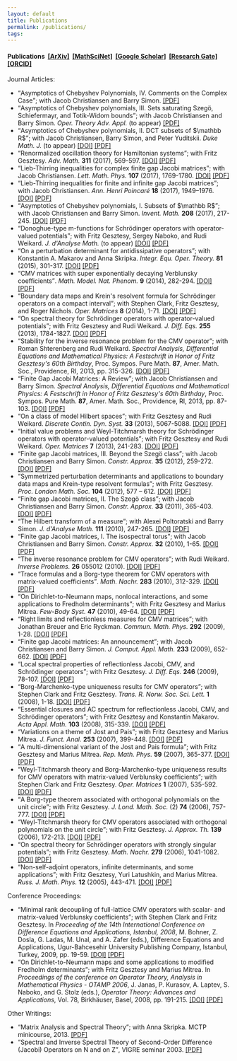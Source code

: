```yaml
---
layout: default
title: Publications
permalink: /publications/
tags: 
---
```


<h4>Publications&nbsp; 
<a href="https://arxiv.org/a/zinchenko_m_1">[ArXiv]</a>&nbsp;
<a href="https://www.ams.org/mathscinet/search/author.html?mrauthid=778212">[MathSciNet]</a>&nbsp;
<a href="https://scholar.google.com/citations?user=SW1Lc4YAAAAJ">[Google Scholar]</a>&nbsp; 
<a href="https://www.researchgate.net/profile/Maxim_Zinchenko">[Research Gate]</a>&nbsp; 
<a href="https://orcid.org/0000-0002-9559-0650">[ORCID]</a>&nbsp; 
</h4>


Journal Articles:
<ul>

<li>
<q>Asymptotics of Chebyshev Polynomials, IV. Comments on the Complex Case</q>; 
with Jacob Christiansen and Barry Simon. 
<i></i>
<a href="https://arxiv.org/abs/1812.10667">[PDF]</a>
</li>

<li>
<q>Asymptotics of Chebyshev polynomials, III. Sets saturating Szegö, Schiefermayr, and Totik-Widom bounds</q>; 
with Jacob Christiansen and Barry Simon. 
<i>Oper. Theory Adv. Appl.</i> (to appear)
<a href="https://arxiv.org/pdf/1712.03482.pdf">[PDF]</a>
</li>

<li>
<q>Asymptotics of Chebyshev polynomials, II. DCT subsets of $\mathbb R$</q>; 
with Jacob Christiansen, Barry Simon, and Peter Yuditskii. 
<i>Duke Math. J.</i> (to appear)
<a href="https://doi.org/10.1215/00127094-2018-0045">[DOI]</a>
<a href="https://arxiv.org/pdf/1709.06707">[PDF]</a>
</li>

<li>
<q>Renormalized oscillation theory for Hamiltonian systems</q>; 
with Fritz Gesztesy. 
<i>Adv. Math.</i> <b>311</b> (2017), 569-597.
<a href="https://doi.org/10.1016/j.aim.2017.03.005">[DOI]</a>
<a href="https://arxiv.org/pdf/1608.02116">[PDF]</a>
</li>

<li>
<q>Lieb-Thirring inequalities for complex finite gap Jacobi matrices</q>; 
with Jacob Christiansen. 
<i>Lett. Math. Phys.</i> <b>107</b> (2017), 1769-1780.
<a href="https://doi.org/10.1007/s11005-017-0961-z">[DOI]</a>
<a href="https://arxiv.org/pdf/1609.09812">[PDF]</a>
</li>

<li>
<q>Lieb-Thirring inequalities for finite and infinite gap Jacobi matrices</q>; 
with Jacob Christiansen. 
<i>Ann. Henri Poincaré</i> <b>18</b> (2017), 1949–1976.
<a href="https://doi.org/10.1007/s00023-016-0546-x">[DOI]</a>
<a href="https://arxiv.org/pdf/1609.09566">[PDF]</a>
</li>

<li>
<q>Asymptotics of Chebyshev polynomials, I. Subsets of $\mathbb R$</q>; 
with Jacob Christiansen and Barry Simon. 
<i>Invent. Math.</i> <b>208</b> (2017), 217-245. 
<a href="https://doi.org/10.1007/s00222-016-0689-x">[DOI]</a>
<a href="https://arxiv.org/pdf/1505.02604">[PDF]</a>
</li>

<li>
<q>Donoghue-type m-functions for Schrödinger operators with operator-valued potentials</q>; 
with Fritz Gesztesy, Sergey Naboko, and Rudi Weikard. 
<i>J. d'Analyse Math.</i> (to appear) 
<a href="https://doi.org/10.1007/s11854-018-0076-1">[DOI]</a>
<a href="https://arxiv.org/pdf/1506.06324">[PDF]</a>
</li>

<li><q>On a perturbation determinant for antidissipative operators</q>; 
with Konstantin A. Makarov and Anna Skripka. 
<i>Integr. Equ. Oper. Theory.</i> <b>81</b> (2015), 301-317. 
<a href="https://doi.org/10.1007/s00020-014-2212-3">[DOI]</a>
<a href="https://arxiv.org/pdf/1412.6633">[PDF]</a>
</li>

<li>
<q>CMV matrices with super exponentially decaying Verblunsky coefficients</q>.
<i>Math. Model. Nat. Phenom.</i> <b>9</b> (2014), 282-294. 
<a href="https://doi.org/10.1051/mmnp/20149519">[DOI]</a>
<a href="https://sites.google.com/site/maximmath/publications/CMVSupExp.pdf">[PDF]</a>
</li>

<li>
<q>Boundary data maps and Krein's resolvent formula for Schrödinger operators on a compact interval</q>; 
with Stephen Clark, Fritz Gesztesy, and Roger Nichols. 
<i>Oper. Matrices</i> <b>8</b> (2014), 1-71. 
<a href="https://doi.org/10.7153/oam-08-01">[DOI]</a>
<a href="https://arxiv.org/pdf/1204.3314">[PDF]</a>
</li>

<li>
<q>On spectral theory for Schrödinger operators with operator-valued potentials</q>; 
with Fritz Gesztesy and Rudi Weikard.
<i>J. Diff. Eqs.</i> <b>255</b> (2013), 1784-1827.
<a href="https://doi.org/10.1016/j.jde.2013.05.022">[DOI]</a>
<a href="https://arxiv.org/pdf/1301.0682">[PDF]</a>
</li>

<li>
<q>Stability for the inverse resonance problem for the CMV operator</q>; 
with Roman Shterenberg and Rudi Weikard.
<i>Spectral Analysis, Differential Equations and Mathematical Physics: A Festschrift in Honor of Fritz Gesztesy's 60th Birthday</i>, Proc. Sympos. Pure Math. <b>87</b>, Amer. Math. Soc., Providence, RI, 2013, pp. 315-326.
<a href="https://doi.org/10.1090/pspum/087">[DOI]</a>
<a href="https://arxiv.org/pdf/1301.5078">[PDF]</a>
</li>

<li>
<q>Finite Gap Jacobi Matrices: A Review</q>; 
with Jacob Christiansen and Barry Simon.
<i>Spectral Analysis, Differential Equations and Mathematical Physics: A Festschrift in Honor of Fritz Gesztesy's 60th Birthday</i>, Proc. Sympos. Pure Math. <b>87</b>, Amer. Math. Soc., Providence, RI, 2013, pp. 87-103.
<a href="https://doi.org/10.1090/pspum/087">[DOI]</a>
<a href="https://arxiv.org/pdf/1301.5073">[PDF]</a>
</li>

<li>
<q>On a class of model Hilbert spaces</q>; 
with Fritz Gesztesy and Rudi Weikard.
<i>Discrete Contin. Dyn. Syst.</i> <b>33</b> (2013), 5067-5088.
<a href="https://doi.org/10.3934/dcds.2013.33.5067">[DOI]</a>
<a href="https://arxiv.org/pdf/1111.0645">[PDF]</a>
</li>

<li>
<q>Initial value problems and Weyl-Titchmarsh theory for Schrödinger operators with operator-valued potentials</q>; 
with Fritz Gesztesy and Rudi Weikard.
<i>Oper. Matrices</i> <b>7</b> (2013), 241-283.
<a href="https://doi.org/10.7153/oam-07-15">[DOI]</a>
<a href="https://arxiv.org/pdf/1109.1613">[PDF]</a>
</li>

<li>
<q>Finite gap Jacobi matrices, III. Beyond the Szegö class</q>; 
with Jacob Christiansen and Barry Simon.
<i>Constr. Approx.</i> <b>35</b> (2012), 259-272.
<a href="https://doi.org/10.1007/s00365-012-9152-4">[DOI]</a>
<a href="https://arxiv.org/pdf/1108.0183">[PDF]</a>
</li>

<li>
<q>Symmetrized perturbation determinants and applications to boundary data maps and Krein-type resolvent formulas</q>; 
with Fritz Gesztesy.
<i>Proc. London Math. Soc.</i> <b>104</b> (2012), 577 – 612.
<a href="https://doi.org/10.1112/plms/pdr024">[DOI]</a>
<a href="https://arxiv.org/pdf/1007.4605">[PDF]</a>
</li>

<li>
<q>Finite gap Jacobi matrices, II. The Szegö class</q>; 
with Jacob Christiansen and Barry Simon.
<i>Constr. Approx.</i> <b>33</b> (2011), 365-403.
<a href="https://doi.org/10.1007/s00365-010-9094-7">[DOI]</a>
<a href="https://arxiv.org/pdf/0906.1630">[PDF]</a>
</li>

<li>
<q>The Hilbert transform of a measure</q>; 
with Alexei Poltoratski and Barry Simon.
<i>J. d'Analyse Math.</i> <b>111</b> (2010), 247-265.
<a href="https://doi.org/10.1007/s11854-010-0017-0">[DOI]</a>
<a href="https://arxiv.org/pdf/0811.0791">[PDF]</a>
</li>

<li>
<q>Finite gap Jacobi matrices, I. The isospectral torus</q>; 
with Jacob Christiansen and Barry Simon.
<i>Constr. Approx.</i> <b>32</b> (2010), 1-65.
<a href="https://doi.org/10.1007/s00365-009-9057-z">[DOI]</a>
<a href="https://arxiv.org/pdf/0810.3273">[PDF]</a>
</li>

<li>
<q>The inverse resonance problem for CMV operators</q>; 
with Rudi Weikard.
<i>Inverse Problems.</i> <b>26</b> 055012 (2010).
<a href="https://doi.org/10.1088/0266-5611/26/5/055012">[DOI]</a>
<a href="https://sites.google.com/site/maximmath/publications/CMVres.pdf" target="_blank">[PDF]</a>
</li>

<li>
<q>Trace formulas and a Borg-type theorem for CMV operators with matrix-valued coefficients</q>.
<i>Math. Nachr.</i> <b>283</b> (2010), 312-329.
<a href="https://doi.org/10.1002/mana.200810207">[DOI]</a>
<a href="https://arxiv.org/pdf/0808.0382">[PDF]</a>
</li>

<li>
<q>On Dirichlet-to-Neumann maps, nonlocal interactions, and some applications to Fredholm determinants</q>; 
with Fritz Gesztesy and Marius Mitrea.
<i>Few-Body Syst.</i> <b>47</b> (2010), 49-64.
<a href="https://doi.org/">[DOI]</a>
<a href="https://arxiv.org/pdf/1002.0390">[PDF]</a>
</li>

<li>
<q>Right limits and reflectionless measures for CMV matrices</q>; 
with Jonathan Breuer and Eric Ryckman.
<i>Commun. Math. Phys.</i> <b>292</b> (2009), 1-28.
<a href="https://doi.org/10.1007/s00220-009-0839-8">[DOI]</a>
<a href="https://arxiv.org/pdf/0902.1571">[PDF]</a>
</li>

<li>
<q>Finite gap Jacobi matrices: An announcement</q>; 
with Jacob Christiansen and Barry Simon.
<i>J. Comput. Appl. Math.</i> <b>233</b> (2009), 652-662.
<a href="https://doi.org/10.1016/j.cam.2009.02.081">[DOI]</a>
<a href="https://arxiv.org/pdf/0711.4739">[PDF]</a>
</li>

<li>
<q>Local spectral properties of reflectionless Jacobi, CMV, and Schrödinger operators</q>; 
with Fritz Gesztesy.
<i>J. Diff. Eqs.</i> <b>246</b> (2009), 78-107.
<a href="https://doi.org/10.1016/j.jde.2008.05.006">[DOI]</a>
<a href="https://arxiv.org/pdf/0803.3177">[PDF]</a>
</li>

<li>
<q>Borg-Marchenko-type uniqueness results for CMV operators</q>; 
with Stephen Clark and Fritz Gesztesy.
<i>Trans. R. Norw. Soc. Sci. Lett.</i> <b>1</b> (2008), 1-18.
<a href="https://doi.org/">[DOI]</a>
<a href="https://arxiv.org/pdf/0803.3175">[PDF]</a>
</li>

<li>
<q>Essential closures and AC spectrum for reflectionless Jacobi, CMV, and Schrödinger operators</q>; 
with Fritz Gesztesy and Konstantin Makarov.
<i>Acta Appl. Math.</i> <b>103</b> (2008), 315-339.
<a href="https://doi.org/10.1007/s10440-008-9238-y">[DOI]</a>
<a href="https://arxiv.org/pdf/0803.3178">[PDF]</a>
</li>

<li>
<q>Variations on a theme of Jost and Pais</q>; 
with Fritz Gesztesy and Marius Mitrea.
<i>J. Funct. Anal.</i> <b>253</b> (2007), 399-448.
<a href="https://doi.org/10.1016/j.jfa.2007.05.009">[DOI]</a>
<a href="https://arxiv.org/pdf/0705.3510">[PDF]</a>
</li>

<li>
<q>A multi-dimensional variant of the Jost and Pais formula</q>; 
with Fritz Gesztesy and Marius Mitrea.
<i>Rep. Math. Phys.</i> <b>59</b> (2007), 365-377.
<a href="https://doi.org/">[DOI]</a>
<a href="https://sites.google.com/site/maximmath/publications/GMZWroclaw.pdf" target="_blank">[PDF]</a>
</li>

<li>
<q>Weyl-Titchmarsh theory and Borg-Marchenko-type uniqueness results for CMV operators with matrix-valued Verblunsky coefficients</q>; 
with Stephen Clark and Fritz Gesztesy.
<i>Oper. Matrices</i> <b>1</b> (2007), 535-592.
<a href="https://doi.org/10.7153/oam-01-31">[DOI]</a>
<a href="https://arxiv.org/pdf/1002.0387">[PDF]</a>
</li>

<li>
<q>A Borg-type theorem associated with orthogonal polynomials on the unit circle</q>; 
with Fritz Gesztesy.
<i>J. Lond. Math. Soc.</i> (2) <b>74</b> (2006), 757-777.
<a href="https://doi.org/10.1112/S0024610706023167">[DOI]</a>
<a href="https://arxiv.org/pdf/math/0501212">[PDF]</a> 
</li>

<li>
<q>Weyl-Titchmarsh theory for CMV operators associated with orthogonal polynomials on the unit circle</q>; 
with Fritz Gesztesy.
<i>J. Approx. Th.</i> <b>139</b> (2006), 172-213.
<a href="https://doi.org/10.1016/j.jat.2005.08.002">[DOI]</a>
<a href="https://arxiv.org/pdf/math/0501210">[PDF]</a> 
</li>

<li>
<q>On spectral theory for Schrödinger operators with strongly singular potentials</q>; 
with Fritz Gesztesy.
<i>Math. Nachr.</i> <b>279</b> (2006), 1041-1082.
<a href="https://doi.org/10.1002/mana.200510410">[DOI]</a>
<a href="https://arxiv.org/pdf/math/0505120">[PDF]</a> 
</li>

<li>
<q>Non-self-adjoint operators, infinite determinants, and some applications</q>; 
with Fritz Gesztesy, Yuri Latushkin, and Marius Mitrea.
<i>Russ. J. Math. Phys.</i> <b>12</b> (2005), 443-471.
<a href="https://doi.org/">[DOI]</a>
<a href="https://arxiv.org/pdf/math/0511371">[PDF]</a>
</li>
</ul>


Conference Proceedings:
<ul>

<li>
<q>Minimal rank decoupling of full-lattice CMV operators with scalar- and matrix-valued Verblunsky coefficients</q>; 
with Stephen Clark and Fritz Gesztesy.
In <i>Proceeding of the 14th International Conference on Difference Equations and Applications, Istanbul, 2008</i>, M. Bohner, Z. Dosla, G. Ladas, M. Unal, and A. Zafer (eds.), Difference Equations and Applications, Ugur-Bahcesehir University Publishing Company, Istanbul, Turkey, 2009, pp. 19-59.
<a href="https://doi.org/">[DOI]</a>
<a href="https://arxiv.org/pdf/1002.0607">[PDF]</a>
</li>

<li>
<q>On Dirichlet-to-Neumann maps and some applications to modified Fredholm  determinants</q>; 
with Fritz Gesztesy and Marius Mitrea.
In <i>Proceedings of the conference on Operator Theory, Analysis in Mathematical Physics - OTAMP 2006</i>, J. Janas, P. Kurasov, A. Laptev, S. Naboko, and G. Stolz (eds.), <i>Operator Theory: Advances and Applications</i>, Vol. 78, Birkhäuser, Basel, 2008, pp. 191-215.
<a href="https://doi.org/10.1007/978-3-7643-8755-6_9">[DOI]</a>
<a href="https://arxiv.org/pdf/1002.0389">[PDF]</a>
</li>
</ul>


Other Writings:
<ul>

<li>
<q>Matrix Analysis and Spectral Theory</q>; 
with Anna Skripka. 
MCTP minicourse, 2013. 
<a href="https://sites.google.com/site/maximmath/publications/LinAlg%26SpTh.pdf" target="_blank">[PDF]</a>
</li>

<li>
<q>Spectral and Inverse Spectral Theory of Second-Order Difference (Jacobi) Operators on N and on Z</q>, 
VIGRE seminar 2003. 
<a href="https://sites.google.com/site/maximmath/publications/Jacobi-VIGRE.pdf" target="_blank">[PDF]</a>
</li>
</ul>


